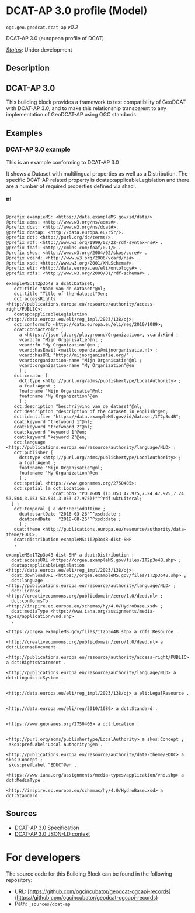 
# DCAT-AP 3.0 profile (Model)

`ogc.geo.geodcat.dcat-ap` *v0.2*

DCAT-AP 3.0 (european profile of DCAT)

[*Status*](http://www.opengis.net/def/status): Under development

## Description

## DCAT-AP 3.0

This building block provides a framework to test compatibility of GeoDCAT with DCAT-AP 3.0, and to make this relationship transparent to any implementation of GeoDCAT-AP using OGC standards.

## Examples

### DCAT-AP 3.0 example
This is an example conforming to DCAT-AP 3.0

It shows a Dataset with multilingual properties as well as a Distribution. 
The specific DCAT-AP related property is dcatap:applicableLegislation and there are a number of required properties defined via shacl.
#### ttl
```ttl

@prefix exampleMS: <https://data.exampleMS.gov/id/data/>.
@prefix adms: <http://www.w3.org/ns/adms#>.
@prefix dcat: <http://www.w3.org/ns/dcat#>.
@prefix dcatap: <http://data.europa.eu/r5r/>.
@prefix dct: <http://purl.org/dc/terms/>.
@prefix rdf: <http://www.w3.org/1999/02/22-rdf-syntax-ns#> .
@prefix foaf: <http://xmlns.com/foaf/0.1/> .
@prefix skos: <http://www.w3.org/2004/02/skos/core#> .
@prefix vcard: <http://www.w3.org/2006/vcard/ns#> .
@prefix xsd: <http://www.w3.org/2001/XMLSchema#>.
@prefix eli: <http://data.europa.eu/eli/ontology#> .
@prefix rdfs: <http://www.w3.org/2000/01/rdf-schema#> .

exampleMS:1T2p3o4B a dcat:Dataset;
   dct:title "Naam van de dataset"@nl;
   dct:title "Title of the dataset"@en;
   dct:accessRights <http://publications.europa.eu/resource/authority/access-right/PUBLIC>;
   dcatap:applicableLegislation <http://data.europa.eu/eli/reg_impl/2023/138/oj>;
   dct:conformsTo <http://data.europa.eu/eli/reg/2010/1089>;
   dcat:contactPoint [
     a <https://json-ld.org/playground/Organization>, vcard:Kind ;
     vcard:fn "Mijn Organisatie"@nl ;
     vcard:fn "My Organization"@en ;
     vcard:hasEmail <mailto:opendata@mijnorganisatie.nl> ;
     vcard:hasURL "http://mijnorganisatie.org/" ;
     vcard:organization-name "Mijn Organisatie"@nl ;
     vcard:organization-name "My Organization"@en
     ] ; 
   dct:creator [
     dct:type <http://purl.org/adms/publishertype/LocalAuthority> ;
     a foaf:Agent ;
     foaf:name "Mijn Organisatie"@nl;
     foaf:name "My Organization"@en
     ] ;
   dct:description "beschrijving van de dataset"@nl;
   dct:description "description of the dataset in english"@en;
   dct:identifier "https://data.exampleMS.gov/id/dataset/1T2p3o4B";
   dcat:keyword "trefwoord 1"@nl;
   dcat:keyword "trefwoord 2"@nl;
   dcat:keyword "keyword 1"@en;
   dcat:keyword "keyword 2"@en;
   dct:language <http://publications.europa.eu/resource/authority/language/NLD> ;
   dct:publisher [
     dct:type <http://purl.org/adms/publishertype/LocalAuthority> ;
     a foaf:Agent ;
     foaf:name "Mijn Organisatie"@nl;
     foaf:name "My Organization"@en
     ] ;
   dct:spatial <https://www.geonames.org/2750405>;
   dct:spatial [a dct:Location ;
                  dcat:bbox "POLYGON ((3.053 47.975,7.24 47.975,7.24 53.504,3.053 53.504,3.053 47.975))"^^rdf:wktLiteral;
  ] ;
   dct:temporal [ a dct:PeriodOfTime ;
     dcat:startDate "2016-03-28"^^xsd:date ;
     dcat:endDate   "2018-08-25"^^xsd:date ;
     ] ;
   dcat:theme <http://publications.europa.eu/resource/authority/data-theme/EDUC>;
   dcat:distribution exampleMS:1T2p3o4B-dist-SHP
   .

exampleMS:1T2p3o4B-dist-SHP a dcat:Distribution ;
  dcat:accessURL <https://orgea.exampleMS.gov/files/1T2p3o4B.shp> ;
  dcatap:applicableLegislation <http://data.europa.eu/eli/reg_impl/2023/138/oj>;
  dcat:downloadURL <https://orgea.exampleMS.gov/files/1T2p3o4B.shp> ;
  dct:language <http://publications.europa.eu/resource/authority/language/NLD> ;
  dct:license <http://creativecommons.org/publicdomain/zero/1.0/deed.nl> ;
  dct:conformsTo <http://inspire.ec.europa.eu/schemas/hy/4.0/HydroBase.xsd> ;
  dcat:mediaType <https://www.iana.org/assignments/media-types/application/vnd.shp>
  .

<https://orgea.exampleMS.gov/files/1T2p3o4B.shp> a rdfs:Resource .

<http://creativecommons.org/publicdomain/zero/1.0/deed.nl> a dct:LicenseDocument .

<http://publications.europa.eu/resource/authority/access-right/PUBLIC> a dct:RightsStatement .

<http://publications.europa.eu/resource/authority/language/NLD> a dct:LinguisticSystem .


<http://data.europa.eu/eli/reg_impl/2023/138/oj> a eli:LegalResource .


<http://data.europa.eu/eli/reg/2010/1089> a dct:Standard .


<https://www.geonames.org/2750405> a dct:Location .


<http://purl.org/adms/publishertype/LocalAuthority> a skos:Concept ;
 skos:prefLabel"Local Authority"@en .

<http://publications.europa.eu/resource/authority/data-theme/EDUC> a skos:Concept ;
 skos:prefLabel "EDUC"@en .

<https://www.iana.org/assignments/media-types/application/vnd.shp> a dct:MediaType .

<http://inspire.ec.europa.eu/schemas/hy/4.0/HydroBase.xsd> a dct:Standard .
```

## Sources

* [DCAT-AP 3.0 Specification](https://semiceu.github.io/DCAT-AP/releases/3.0.0/)
* [DCAT-AP 3.0 JSON-LD context](https://semiceu.github.io/DCAT-AP/releases/3.0.0/context/dcat-ap.jsonld)

# For developers

The source code for this Building Block can be found in the following repository:

* URL: [https://github.com/ogcincubator/geodcat-ogcapi-records](https://github.com/ogcincubator/geodcat-ogcapi-records)
* Path: `_sources/dcat-ap`

